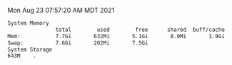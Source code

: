 Mon Aug 23 07:57:20 AM MDT 2021
```bash
System Memory
               total        used        free      shared  buff/cache   available
Mem:           7.7Gi       632Mi       5.1Gi       8.0Mi       1.9Gi       6.7Gi
Swap:          7.6Gi       202Mi       7.5Gi
System Storage
643M	.
```
```bash
